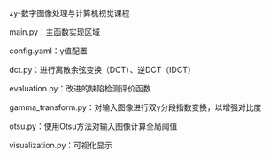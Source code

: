 zy-数字图像处理与计算机视觉课程


main.py：主函数实现区域

config.yaml：γ值配置

dct.py：进行离散余弦变换（DCT）、逆DCT（IDCT）

evaluation.py：改进的缺陷检测评价函数

gamma_transform.py：对输入图像进行双γ分段指数变换，以增强对比度

otsu.py：使用Otsu方法对输入图像计算全局阈值

visualization.py：可视化显示
